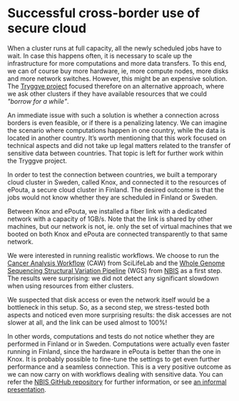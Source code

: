 # Successful cross-border use of secure cloud

When a cluster runs at full capacity, all the newly scheduled jobs
have to wait. In case this happens often, it is necessary to scale up
the infrastructure for more computations and more data transfers. To
this end, we can of course buy more hardware, ie, more compute nodes,
more disks and more network switches. However, this might be an
expensive
solution. The [Tryggve project](https://wiki.neic.no/wiki/Tryggve)
focused therefore on an alternative approach, where we ask other
clusters if they have available resources that we could *"borrow for a
while"*.

An immediate issue with such a solution is whether a connection across
borders is even feasible, or if there is a penalizing latency. We can
imagine the scenario where computations happen in one country, while
the data is located in another country. It’s worth mentioning that
this work focused on technical aspects and did not take up legal
matters related to the transfer of sensitive data between
countries. That topic is left for further work within
the Tryggve project.

In order to test the connection between countries, we built a
temporary cloud cluster in Sweden, called Knox, and connected it to
the resources of ePouta, a secure cloud cluster in Finland. The
desired outcome is that the jobs would not know whether they are
scheduled in Finland or Sweden.

Between Knox and ePouta, we installed a fiber link with a dedicated
network with a capacity of 1GB/s. Note that the link is shared by
other machines, but our network is not, ie. only the set of virtual
machines that we booted on both Knox and ePouta are connected
transparently to that same network.

We were interested in running realistic workflows. We choose to run
the [Cancer Analysis Workflow](https://github.com/SciLifeLab/CAW)
(CAW) from SciLifeLab and the [Whole Genome Sequencing Structural
Variation Pipeline](https://github.com/NBISweden/wgs-structvar) (WGS)
from [NBIS](http://www.nbis.se) as a first step. The results were
surprising: we did not detect any significant slowdown when using
resources from either clusters.

We suspected that disk access or even the network itself would be a
bottleneck in this setup. So, as a second step, we stress-tested both
aspects and noticed even more surprising results: the disk accesses
are not slower at all, and the link can be used almost to 100%!

In other words, computations and tests do not notice whether they are
performed in Finland or in Sweden. Computations were actually even
faster running in Finland, since the hardware in ePouta is better than
the one in Knox. It is probably possible to fine-tune the settings to
get even further performance and a seamless connection.  This is a
very positive outcome as we can now carry on with workflows dealing
with sensitive data. You can refer
the [NBIS GitHub repository](https://github.com/NBISweden/Knox-ePouta)
for further information, or
see
[an informal presentation](https://NBISweden.github.io/Knox-ePouta/informal/).
